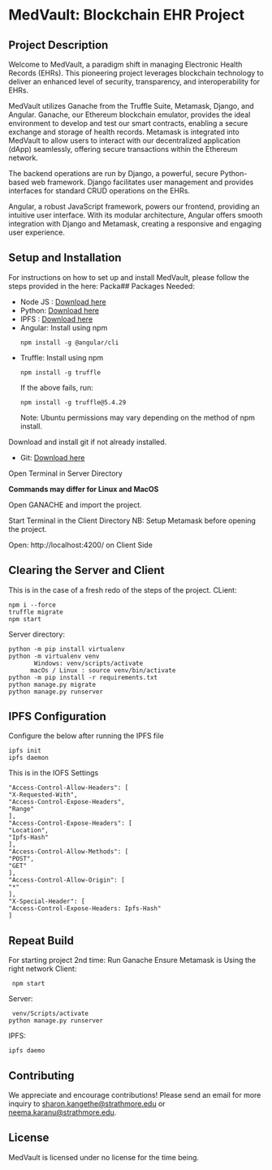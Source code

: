 # MedVault: Blockchain EHR Project

## Project Description

Welcome to MedVault, a paradigm shift in managing Electronic Health Records (EHRs). This pioneering project leverages blockchain technology to deliver an enhanced level of security, transparency, and interoperability for EHRs.

MedVault utilizes Ganache from the Truffle Suite, Metamask, Django, and Angular. Ganache, our Ethereum blockchain emulator, provides the ideal environment to develop and test our smart contracts, enabling a secure exchange and storage of health records. Metamask is integrated into MedVault to allow users to interact with our decentralized application (dApp) seamlessly, offering secure transactions within the Ethereum network.

The backend operations are run by Django, a powerful, secure Python-based web framework. Django facilitates user management and provides interfaces for standard CRUD operations on the EHRs.

Angular, a robust JavaScript framework, powers our frontend, providing an intuitive user interface. With its modular architecture, Angular offers smooth integration with Django and Metamask, creating a responsive and engaging user experience.

## Setup and Installation

For instructions on how to set up and install MedVault, please follow the steps provided in the here:
Packa## Packages Needed:

- Node JS : [Download here](https://nodejs.org/en/download/)
- Python: [Download here](https://www.python.org/downloads/)
- IPFS : [Download here](https://dist.ipfs.io/#go-ipfs)
- Angular: Install using npm
    ```
    npm install -g @angular/cli
    ```
- Truffle: Install using npm
    ```
    npm install -g truffle
    ```
    If the above fails, run:
    ```
    npm install -g truffle@5.4.29
    ```
    Note: Ubuntu permissions may vary depending on the method of npm install.

Download and install git if not already installed.

- Git: [Download here](https://git-scm.com/downloads)

Open Terminal in Server Directory 

**Commands may differ for Linux and MacOS**

Open GANACHE and import the project.

Start Terminal in the Client Directory
NB: Setup Metamask before opening the project.

Open: http://localhost:4200/ on Client Side

## Clearing the Server and Client

This is in the case of a fresh redo of the steps of the project.
CLient:
```
npm i --force
truffle migrate
npm start
```

Server directory:
```
python -m pip install virtualenv
python -m virtualenv venv
       Windows: venv/scripts/activate
      macOs / Linux : source venv/bin/activate
python -m pip install -r requirements.txt
python manage.py migrate
python manage.py runserver
```
## IPFS Configuration
Configure the below after running the IPFS file
```
ipfs init
ipfs daemon
``` 
This is in the IOFS Settings
```
"Access-Control-Allow-Headers": [
"X-Requested-With",
"Access-Control-Expose-Headers",
"Range"
],
"Access-Control-Expose-Headers": [
"Location",
"Ipfs-Hash"
],
"Access-Control-Allow-Methods": [
"POST",
"GET"
],
"Access-Control-Allow-Origin": [
"*"
],
"X-Special-Header": [
"Access-Control-Expose-Headers: Ipfs-Hash"
]
```
## Repeat Build
For starting project 2nd time:
Run Ganache
Ensure Metamask is Using the right network
Client:
```
 npm start
 ```

Server:
```
 venv/Scripts/activate
python manage.py runserver
```

IPFS: 

```
ipfs daemo
```
## Contributing 

We appreciate and encourage contributions! Please send an email for more inquiry to sharon.kangethe@strathmore.edu or neema.karanu@strathmore.edu.

## License

MedVault is licensed under no license for the time being. 

